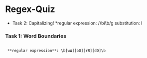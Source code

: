 # Regex-Quiz

- Task 2: Capitalizing!
*regular expression: /\bi\b/g
substitution: I

### Task 1: Word Boundaries
<pre>
<code>
 **regular expression**: \b[wW][oO][rR][dD]\b
</code>
</pre>
